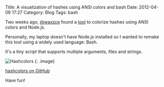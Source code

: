 Title: A visualization of hashes using ANSI colors and bash
Date: 2012-04-09 17:27
Category: Blog
Tags: bash

Two weeks ago, [@waxzce](https://twitter.com/waxzce) found a [tool](https://github.com/bengl/node-hashcolors) to colorize hashes using ANSI colors and Node.js.


Personally, my laptop doesn't have Node.js installed so I wanted to remake this tool using a widely used language: Bash.


It's a tiny script that supports multiple arguments, files and strings.


![Hashcolors]({attach}hashcolors-screenshot.png)
{: .image}


[hashcolors on GitHub](https://github.com/Kdecherf/hashcolors)


Have fun!

